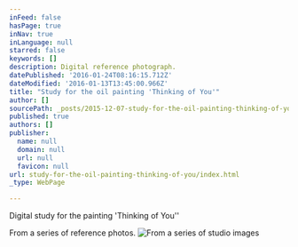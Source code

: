 ```yaml
---
inFeed: false
hasPage: true
inNav: true
inLanguage: null
starred: false
keywords: []
description: Digital reference photograph.
datePublished: '2016-01-24T08:16:15.712Z'
dateModified: '2016-01-13T13:45:00.966Z'
title: "Study for the oil painting 'Thinking of You'"
author: []
sourcePath: _posts/2015-12-07-study-for-the-oil-painting-thinking-of-you.md
published: true
authors: []
publisher:
  name: null
  domain: null
  url: null
  favicon: null
url: study-for-the-oil-painting-thinking-of-you/index.html
_type: WebPage

---
```

Digital study for the painting 'Thinking of You''

From a series of reference photos.  ![From a series of studio images](https://s3-us-west-2.amazonaws.com/the-grid-img/p/28ed95f04ca3bcb749446442da5f518720ad7798.jpg)